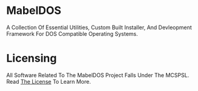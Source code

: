 # MabelDOS
A Collection Of Essential Utilities, Custom Built Installer, And Devleopment Framework For DOS Compatible Operating Systems.

# Licensing
All Software Related To The MabelDOS Project Falls Under The MCSPSL. Read <a href="https://github.com/MabelMedia-LLC/MCSPSL">The License</a> To Learn More.
